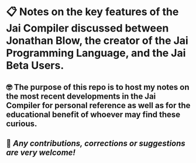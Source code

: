 # :clipboard: Notes on the key features of the Jai Compiler discussed between Jonathan Blow, the creator of the Jai Programming Language, and the Jai Beta Users.

## :nerd_face: The purpose of this repo is to host my notes on the most recent developments in the Jai Compiler for personal reference as well as for the educational benefit of whoever may find these curious.

## :hugs: *Any contributions, corrections or suggestions are very welcome!*
